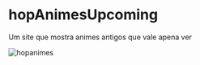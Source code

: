 # hopAnimesUpcoming
Um site que mostra animes antigos que vale apena ver


![hopanimes](https://github.com/user-attachments/assets/d47299ad-f0df-4e4c-a12f-ef30058b4da2)
